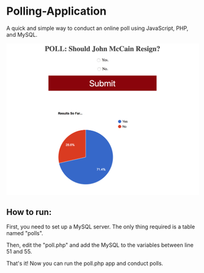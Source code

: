 # Polling-Application
A quick and simple way to conduct an online poll using JavaScript, PHP, and MySQL.

![My App](https://github.com/SethConnell/Polling-Application/blob/master/Screen%20Shot%202018-04-15%20at%209.40.37%20PM.png?raw=true)

## How to run:

First, you need to set up a MySQL server. The only thing required is a table named "polls".

Then, edit the "poll.php" and add the MySQL to the variables between line 51 and 55.

That's it! Now you can run the poll.php app and conduct polls.
